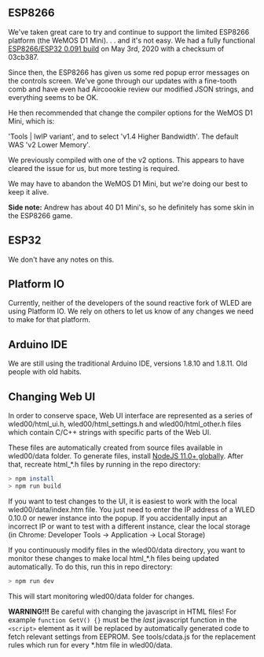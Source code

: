 ## ESP8266
We've taken great care to try and continue to support the limited ESP8266 platform (the WeMOS D1 Mini). . . and it's not easy. We had a fully functional [ESP8266/ESP32 0.091 build](https://github.com/atuline/WLED/tree/03cb387e31cbaee3c6a9b94c6909156196ddeefc) on May 3rd, 2020 with a checksum of 03cb387.

Since then, the ESP8266 has given us some red popup error messages on the controls screen. We've gone through our updates with a fine-tooth comb and have even had Aircoookie review our modified JSON strings, and everything seems to be OK.

He then recommended that change the compiler options for the WeMOS D1 Mini, which is:

'Tools | lwIP variant', and to select 'v1.4 Higher Bandwidth'. The default WAS 'v2 Lower Memory'.

We previously compiled with one of the v2 options. This appears to have cleared the issue for us, but more testing is required.

We may have to abandon the WeMOS D1 Mini, but we're doing our best to keep it alive.


**Side note:** Andrew has about 40 D1 Mini's, so he definitely has some skin in the ESP8266 game.

## ESP32
We don't have any notes on this.

## Platform IO
Currently, neither of the developers of the sound reactive fork of WLED are using Platform IO. We rely on others to let us know of any changes we need to make for that platform.

## Arduino IDE
We are still using the traditional Arduino IDE, versions 1.8.10 and 1.8.11. Old people with old habits.

## Changing Web UI 

In order to conserve space, Web UI interface are represented as a series of wled00/html_ui.h, wled00/html_settings.h and wled00/html_other.h files which contain C/C++ strings with specific parts of the Web UI.

These files are automatically created from source files available in wled00/data folder. To generate files, install [NodeJS 11.0+ globally](https://nodejs.org/en/download/). After that, recreate html_*.h files by running in the repo directory:

```bash
> npm install
> npm run build
```

If you want to test changes to the UI, it is easiest to work with the local wled00/data/index.htm file. You just need to enter the IP address of a WLED 0.10.0 or newer instance into the popup. If you accidentally input an incorrect IP or want to test with a different instance, clear the local storage (in Chrome: Developer Tools -> Application -> Local Storage)

If you continuously modify files in the wled00/data directory, you want to monitor these changes to make local html_*.h files being updated automatically. To do this, run this in repo directory: 

```bash
> npm run dev
```

This will start monitoring wled00/data folder for changes.

**WARNING!!!** Be careful with changing the javascript in HTML files! For example `function GetV() {}` must be the *last* javascript function in the `<script>` element as it will be replaced by automatically generated code to fetch relevant settings from EEPROM. See tools/cdata.js for the replacement rules which run for every *.htm file in wled00/data.